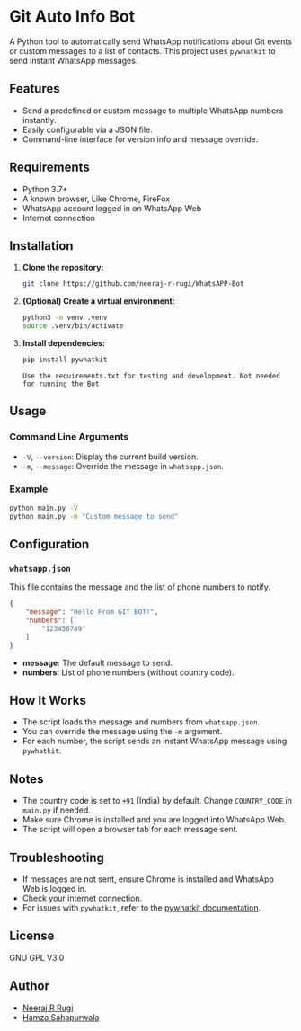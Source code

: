 # Git Auto Info Bot

A Python tool to automatically send WhatsApp notifications about Git events or custom messages to a list of contacts. This project uses `pywhatkit` to send instant WhatsApp messages.

## Features
- Send a predefined or custom message to multiple WhatsApp numbers instantly.
- Easily configurable via a JSON file.
- Command-line interface for version info and message override.

## Requirements
- Python 3.7+
- A known browser, Like Chrome, FireFox
- WhatsApp account logged in on WhatsApp Web
- Internet connection

## Installation
1. **Clone the repository:**
   ```bash
   git clone https://github.com/neeraj-r-rugi/WhatsAPP-Bot
   ```
2. **(Optional) Create a virtual environment:**
   ```bash
   python3 -m venv .venv
   source .venv/bin/activate
   ```
3. **Install dependencies:**
   ```bash
   pip install pywhatkit
   ```
   `Use the requirements.txt for testing and development. Not needed for running the Bot`

## Usage
### Command Line Arguments
- `-V`, `--version`: Display the current build version.
- `-m`, `--message`: Override the message in `whatsapp.json`.

### Example
```bash
python main.py -V
python main.py -m "Custom message to send"
```

## Configuration
### `whatsapp.json`
This file contains the message and the list of phone numbers to notify.
```json
{
    "message": "Hello From GIT BOT!",
    "numbers": [
        "123456789"
    ]
}
```
- **message**: The default message to send.
- **numbers**: List of phone numbers (without country code).

## How It Works
- The script loads the message and numbers from `whatsapp.json`.
- You can override the message using the `-m` argument.
- For each number, the script sends an instant WhatsApp message using `pywhatkit`.

## Notes
- The country code is set to `+91` (India) by default. Change `COUNTRY_CODE` in `main.py` if needed.
- Make sure Chrome is installed and you are logged into WhatsApp Web.
- The script will open a browser tab for each message sent.

## Troubleshooting
- If messages are not sent, ensure Chrome is installed and WhatsApp Web is logged in.
- Check your internet connection.
- For issues with `pywhatkit`, refer to the [pywhatkit documentation](https://github.com/Ankit404butfound/PyWhatKit).

## License
GNU GPL V3.0

## Author
- [Neeraj R Rugi](https://github.com/neeraj-r-rugi/)
- [Hamza Sahapurwala](https://github.com/Hamza-Sahapurwala/Hamza-Sahapurwala)
